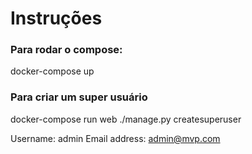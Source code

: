 #   Instruções

###  Para rodar o compose:

docker-compose up

###  Para criar um super usuário

docker-compose run web ./manage.py createsuperuser

Username: admin
Email address: admin@mvp.com




